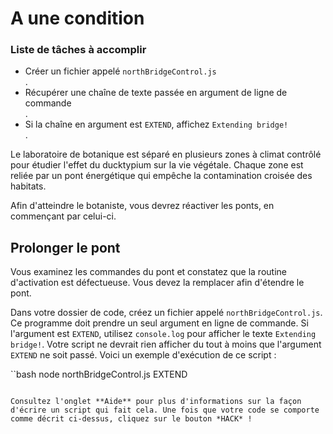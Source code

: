 # A une condition

<div class="aside">
<h3>Liste de tâches à accomplir</h3>
<ul>
  <li>Créer un fichier appelé <code>northBridgeControl.js</code></li>.
  <li>Récupérer une chaîne de texte passée en argument de ligne de commande</li>.
  <li>Si la chaîne en argument est <code>EXTEND</code>, affichez <code>Extending bridge!</code></li>.
</ul>
</div>

Le laboratoire de botanique est séparé en plusieurs zones à climat contrôlé pour étudier l'effet du ducktypium sur la vie végétale. Chaque zone est reliée par un pont énergétique qui empêche la contamination croisée des habitats.

Afin d'atteindre le botaniste, vous devrez réactiver les ponts, en commençant par celui-ci.

## Prolonger le pont

Vous examinez les commandes du pont et constatez que la routine d'activation est défectueuse. Vous devez la remplacer afin d'étendre le pont.

Dans votre dossier de code, créez un fichier appelé `northBridgeControl.js`. Ce programme doit prendre un seul argument en ligne de commande. Si l'argument est `EXTEND`, utilisez `console.log` pour afficher le texte `Extending bridge!`. Votre script ne devrait rien afficher du tout à moins que l'argument `EXTEND` ne soit passé. Voici un exemple d'exécution de ce script :

``bash
node northBridgeControl.js EXTEND
```

Consultez l'onglet **Aide** pour plus d'informations sur la façon d'écrire un script qui fait cela. Une fois que votre code se comporte comme décrit ci-dessus, cliquez sur le bouton *HACK* !
